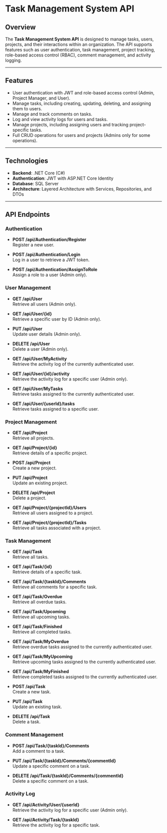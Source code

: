 # Task Management System API  

## Overview  

The **Task Management System API** is designed to manage tasks, users, projects, and their interactions within an organization. The API supports features such as user authentication, task management, project tracking, role-based access control (RBAC), comment management, and activity logging.  

---

## Features  

- User authentication with JWT and role-based access control (Admin, Project Manager, and User).  
- Manage tasks, including creating, updating, deleting, and assigning them to users.  
- Manage and track comments on tasks.  
- Log and view activity logs for users and tasks.  
- Manage projects, including assigning users and tracking project-specific tasks.  
- Full CRUD operations for users and projects (Admins only for some operations).  

---

## Technologies  

- **Backend**: .NET Core (C#)  
- **Authentication**: JWT with ASP.NET Core Identity  
- **Database**: SQL Server  
- **Architecture**: Layered Architecture with Services, Repositories, and DTOs  

---

## API Endpoints  

### Authentication  

- **POST /api/Authentication/Register**  
  Register a new user.  

- **POST /api/Authentication/Login**  
  Log in a user to retrieve a JWT token.  

- **POST /api/Authentication/AssignToRole**  
  Assign a role to a user (Admin only).  

### User Management  

- **GET /api/User**  
  Retrieve all users (Admin only).  

- **GET /api/User/{id}**  
  Retrieve a specific user by ID (Admin only).  

- **PUT /api/User**  
  Update user details (Admin only).  

- **DELETE /api/User**  
  Delete a user (Admin only).  

- **GET /api/User/MyActivity**  
  Retrieve the activity log of the currently authenticated user.  

- **GET /api/User/{id}/activity**  
  Retrieve the activity log for a specific user (Admin only).  

- **GET /api/User/MyTasks**  
  Retrieve tasks assigned to the currently authenticated user.  

- **GET /api/User/{userId}/tasks**  
  Retrieve tasks assigned to a specific user.  

### Project Management  

- **GET /api/Project**  
  Retrieve all projects.  

- **GET /api/Project/{id}**  
  Retrieve details of a specific project.  

- **POST /api/Project**  
  Create a new project.  

- **PUT /api/Project**  
  Update an existing project.  

- **DELETE /api/Project**  
  Delete a project.  

- **GET /api/Project/{projectId}/Users**  
  Retrieve all users assigned to a project.  

- **GET /api/Project/{projectId}/Tasks**  
  Retrieve all tasks associated with a project.  

### Task Management  

- **GET /api/Task**  
  Retrieve all tasks.  

- **GET /api/Task/{id}**  
  Retrieve details of a specific task.  

- **GET /api/Task/{taskId}/Comments**  
  Retrieve all comments for a specific task.  

- **GET /api/Task/Overdue**  
  Retrieve all overdue tasks.  

- **GET /api/Task/Upcoming**  
  Retrieve all upcoming tasks.  

- **GET /api/Task/Finished**  
  Retrieve all completed tasks.  

- **GET /api/Task/MyOverdue**  
  Retrieve overdue tasks assigned to the currently authenticated user.  

- **GET /api/Task/MyUpcoming**  
  Retrieve upcoming tasks assigned to the currently authenticated user.  

- **GET /api/Task/MyFinished**  
  Retrieve completed tasks assigned to the currently authenticated user.  

- **POST /api/Task**  
  Create a new task.  

- **PUT /api/Task**  
  Update an existing task.  

- **DELETE /api/Task**  
  Delete a task.  

### Comment Management  

- **POST /api/Task/{taskId}/Comments**  
  Add a comment to a task.  

- **PUT /api/Task/{taskId}/Comments/{commentId}**  
  Update a specific comment on a task.  

- **DELETE /api/Task/{taskId}/Comments/{commentId}**  
  Delete a specific comment on a task.  

### Activity Log  

- **GET /api/Activity/User/{userId}**  
  Retrieve the activity log for a specific user (Admin only).  

- **GET /api/Activity/Task/{taskId}**  
  Retrieve the activity log for a specific task.  
